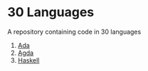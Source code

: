 # 30 Languages
A repository containing code in 30 languages

1. [Ada](Ada)
2. [Agda](Agda)
3. [Haskell](Haskell)

